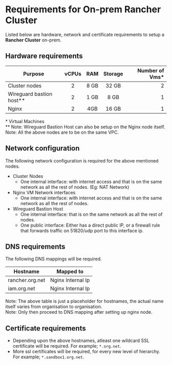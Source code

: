 # Requirements for On-prem Rancher Cluster

Listed below are hardware, network and certificate requirements to setup a **Rancher Cluster** on-prem.

## Hardware requirements

|Purpose|vCPUs|RAM|Storage| Number of Vms\*|
|---|:---:|:---:|:---:|---:|
|Cluster nodes | 2 | 8 GB | 32 GB | 2|
|Wireguard bastion host**| 2 | 1 GB | 8 GB |1|
|Nginx|2|4GB|16 GB|1|

\* Virtual Machines<br/>
\** Note: Wireguard Bastion Host can also be setup on the Nginx node itself.
Note: All the above nodes are to be on the same VPC.<br/>

## Network configuration

The following network configuration is required for the above mentioned nodes.
* Cluster Nodes
  * One internal interface: with internet access and that is on the same network as all the rest of nodes. (Eg: NAT Network)
* Nginx VM Network interfaces
  * One internal interface: with internet access and that is on the same network as all the rest of nodes.
* Wireguard Bastion Host
  * One internal interface: that is on the same network as all the rest of nodes.
  * One public interface: Either has a direct public IP, or a firewall rule that forwards traffic on 51820/udp port to this interface ip.

## DNS requirements

The following DNS mappings will be required.

| Hostname | Mapped to |
|---|---|
| rancher.org.net | Nginx Internal Ip |
| iam.org.net | Nginx Internal Ip |

Note: The above table is just a placeholder for hostnames, the actual name itself varies from organisation to organisation. <br/>
Note: Only then proceed to DNS mapping after setting up nginx node.

## Certificate requirements

* Depending upon the above hostnames, atleast one wildcard SSL certificate will be required. For example; `*.org.net`.
* More ssl certificates will be required, for every new level of hierarchy. For example; `*.sandbox1.org.net`.
